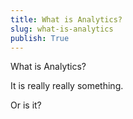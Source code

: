 ```yaml
---
title: What is Analytics?
slug: what-is-analytics
publish: True
---
```


What is Analytics?

It is really really something.

Or is it?
